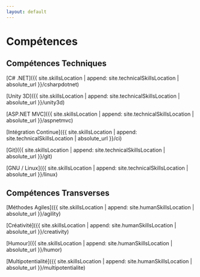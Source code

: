 ```yaml
---
layout: default
---
```

# Compétences

## Compétences Techniques

[C# .NET]({{ site.skillsLocation | append: site.technicalSkillsLocation |  absolute_url }}/csharpdotnet)

[Unity 3D]({{ site.skillsLocation | append: site.technicalSkillsLocation |  absolute_url }}/unity3d)

[ASP.NET MVC]({{ site.skillsLocation | append: site.technicalSkillsLocation |  absolute_url }}/aspnetmvc)

[Intégration Continue]({{ site.skillsLocation | append: site.technicalSkillsLocation |  absolute_url }}/ci)

[Git]({{ site.skillsLocation | append: site.technicalSkillsLocation |  absolute_url }}/git)

[GNU / Linux]({{ site.skillsLocation | append: site.technicalSkillsLocation |  absolute_url }}/linux)

<!-- [Autres Compétences]({{ site.skillsLocation | append: site.technicalSkillsLocation |  absolute_url }}/minorskills) -->
<!-- Ici, mettre un lien avec une ancre par skill minor -->

## Compétences Transverses

[Méthodes Agiles]({{ site.skillsLocation | append: site.humanSkillsLocation |  absolute_url }}/agility)

[Créativité]({{ site.skillsLocation | append: site.humanSkillsLocation |  absolute_url }}/creativity)

[Humour]({{ site.skillsLocation | append: site.humanSkillsLocation |  absolute_url }}/humor)

[Multipotentialité]({{ site.skillsLocation | append: site.humanSkillsLocation |  absolute_url }}/multipotentialite)
